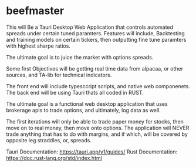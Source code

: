 # beefmaster
This will Be a Tauri Desktop Web Application that controls automated spreads under certain tuned paramters. 
Features will include, Backtesting and training models on certain tickers, then outputting fine tune paramters with highest sharpe ratios.

The ultimate goal is to juice the market with options spreads.

Some first Objectives will be getting real time data from alpacaa, or other sources, and TA-lib for technical indicators.

The front end will include typesccript scripts, and native web componenets.
The back end will be using Tauri thats all coded in RUST.

The ultimate goal is a functional web desktop application that uses brokerage apis to trade options, and ultimately, log data as well.

The first iterations will only be able to trade paper money for stocks, then move on to real money, then move onto options.
The application will NEVER trade anything that has to do with margins, and if which, will be covered by opposite leg straddles, or, spreads.


Tauri Documentation: https://tauri.app/v1/guides/
Rust Documentation: https://doc.rust-lang.org/std/index.html
